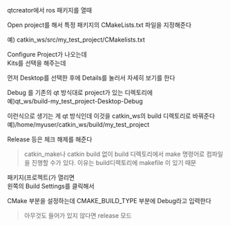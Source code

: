 qtcreator에서 ros 패키지를 열때 

Open project를 해서 특정 패키지의 CMakeLists.txt 파일을 지정해준다  

예) catkin_ws/src/my_test_project/CMakelists.txt

Configure Project가 나오는데  
Kits를 선택을 해주는데  

먼저 Desktop를 선택한 후에  Details를 눌러서 자세히 보기를 한다   

Debug 를 기존의 qt 방식대로 project가 있는 디렉토리에   
예)qt_ws/build-my_test_project-Desktop-Debug

이런식으로 생기는 게 qt 방식인데 이것을 catkin_ws의 build 디렉토리로 바꿔준다  
예)/home/myuser/catkin_ws/build/my_test_project

Release 등은 체크 해제를 해준다  

> catkin_make나 catkin build 없이 build 디렉토리에서 make 명령어로 컴파일을 진행할 수가 있다.  이유는 build디렉토리에 makefile 이 있기 때문


패키지(프로젝트(가 열리면   
왼쪽의 Build Settings를 클릭해서  

CMake 부분을 설정하는데 CMAKE_BUILD_TYPE 부분에 Debug라고 입력한다  

> 아무것도 들어가 있지 않다면 release 모드


